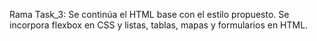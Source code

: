 Rama Task_3: Se continúa el HTML base con el estilo propuesto. Se incorpora flexbox en CSS y listas, tablas, mapas y formularios en HTML.
